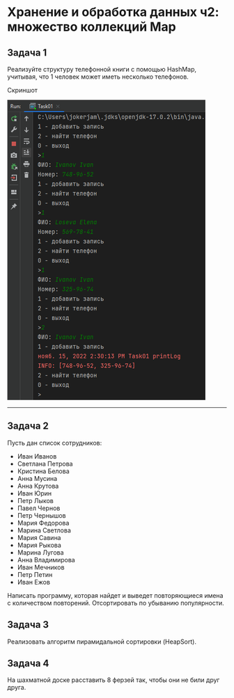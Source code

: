 # Хранение и обработка данных ч2: множество коллекций Map

## Задача 1

Реализуйте структуру телефонной книги с помощью HashMap, учитывая, что 1 человек может иметь несколько телефонов.

Скриншот

!["Task 1"](ScreenShots/task_01_01.png "Телефонный справочник")

---

## Задача 2

Пусть дан список сотрудников: 

- Иван Иванов
- Светлана Петрова
- Кристина Белова
- Анна Мусина
- Анна Крутова
- Иван Юрин
- Петр Лыков
- Павел Чернов
- Петр Чернышов
- Мария Федорова
- Марина Светлова
- Мария Савина
- Мария Рыкова
- Марина Лугова
- Анна Владимирова
- Иван Мечников
- Петр Петин
- Иван Ежов

Написать программу, которая найдет и выведет повторяющиеся имена с количеством повторений. Отсортировать по убыванию популярности.

## Задача 3

Реализовать алгоритм пирамидальной сортировки (HeapSort).

## Задача 4

На шахматной доске расставить 8 ферзей так, чтобы они не били друг друга.


